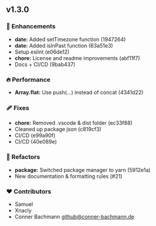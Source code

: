 
## v1.3.0


### 🚀 Enhancements

  - **date:** Added setTimezone function (1947264)
  - **date:** Added isInPast function (63a51e3)
  - Setup eslint (e06de12)
  - **chore:** License and readme improvements (abf11f7)
  - Docs + CI/CD (9bab437)

### 🔥 Performance

  - **Array.flat:** Use push(...) instead of concat (4341d22)

### 🩹 Fixes

  - **chore:** Removed .vscode & dist folder (ec33f88)
  - Cleaned up package json (c819cf3)
  - CI/CD (e99a90f)
  - CI/CD (40e089e)

### 💅 Refactors

  - **package:** Switched package manager to yarn (5912e1a)
  - New documentation & formatting rules (#21)

### ❤️  Contributors

- Samuel 
- Xnacly 
- Conner Bachmann <github@conner-bachmann.de>

